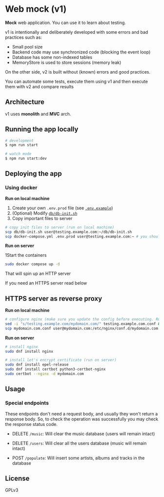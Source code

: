 # Web mock (v1)

**Mock** web application. You can use it to learn about testing.

v1 is intentionally and deliberately developed with some errors and bad practices such as:

- Small pool size
- Backend code may use synchronized code (blocking the event loop)
- Database has some non-indexed tables
- MemoryStore is used to store sessions (memory leak)

On the other side, v2 is built without (known) errors and good practices.

You can automate some tests, execute them using v1 and then execute them with v2 and compare results

## Architecture

v1 uses **monolith** and **MVC** arch.

## Running the app locally

```bash
# development
$ npm run start

# watch mode
$ npm run start:dev
```

## Deploying the app

### Using docker

**Run on local machine**

1. Create your own `.env.prod` file (see [`.env.example`](.env.example))
2. (Optional) Modify [`db/db-init.sh`](db/db-init.sh)
3. Copy important files to server

```bash
# copy init files to server (run on local machine)
scp db/db-init.sh user@testing.example.com:~/db/db-init.sh
scp docker-compose.yml .env.prod user@testing.example.com:~ # you should create your own .env.prod, see .env.example 
```

**Run on server**

1Start the containers
```bash
sudo docker compose up -d
```

That will spin up an HTTP server

If you need an HTTPS server read below

## HTTPS server as reverse proxy

**Run on local machine**

```bash
# configure nginx (make sure you update the config before executing. Run on your local machine)
sed -i "s/testing.example.com/mydomain.com/" testing.example.com.conf && cp testing.example.com.conf mydomain.com.conf # make sure you update the domain name
scp mydomain.com.conf user@mydomain.com:/etc/nginx/conf.d/mydomain.com.conf
```

**Run on server**

```bash
# install nginx
sudo dnf install nginx

# install let's encrypt certificate (run on server)
sudo dnf install epel-release
sudo dnf install certbot python3-certbot-nginx
sudo certbot --nginx -d mydomain.com
```

## Usage

### Special endpoints

These endpoints don't need a request body, and usually they won't return a response body.
So, to check the operation was successfully you may check the response status code. 

- DELETE `/music`: Will clear the music database (users will remain intact)

- DELETE `/users`: Will clear all the users database (music will remain intact)

- POST `/populate`: Will insert some artists, albums and tracks in the database

## License

GPLv3
